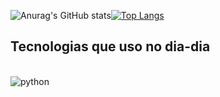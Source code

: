 ![Anurag's GitHub stats](https://github-readme-stats.vercel.app/api?username=LuigipDoria&show_icons=true&theme=radical)[![Top Langs](https://github-readme-stats.vercel.app/api/top-langs/?username=LuigipDoria&layout=compact)](https://github.com/anuraghazra/github-readme-stats)

## Tecnologias que uso no dia-dia

<div style="display: inline_block"><br/>
    <img align="center" alt="python" src="https://img.shields.io/badge/Python-14354C?style=for-the-badge&logo=python&logoColor=white"/>
</div><br/>
